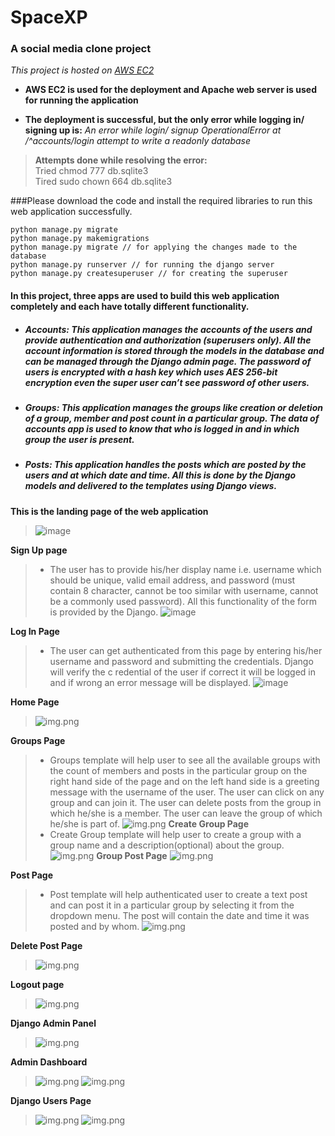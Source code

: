 # SpaceXP
### A social media clone project
_This project is hosted on [AWS EC2](http://ec2-13-235-75-96.ap-south-1.compute.amazonaws.com)_

* __AWS EC2 is used for the deployment and Apache web server is used for running the application__

* __The deployment is successful, but the only error while logging in/ signing up is:__ _An error while login/ signup OperationalError at /^accounts/login
attempt to write a readonly database_
> __Attempts done while resolving the error:__<br>
> Tried chmod 777 db.sqlite3<br>
> Tired sudo chown 664 db.sqlite3 

###Please download the code and install the required libraries to run this web application successfully.
```
python manage.py migrate
python manage.py makemigrations
python manage.py migrate // for applying the changes made to the database
python manage.py runserver // for running the django server
python manage.py createsuperuser // for creating the superuser
```

#### In this project, three apps are used to build this web application completely and each have totally different functionality.
* ##### __Accounts:__  This application manages the accounts of the users and provide authentication and authorization (superusers only). All the account information is stored through the models in the database and can be managed through the Django admin page. The password of users is encrypted with a hash key which uses AES 256-bit encryption even the super user can’t see password of other users.
* ##### __Groups:__ This application manages the groups like creation or deletion of a group, member and post count in a particular group. The data of accounts app is used to know that who is logged in and in which group the user is present.
* ##### __Posts:__ This application handles the posts which are posted by the users and at which date and time. All this is done by the Django models and delivered to the templates using Django views.

__This is the landing page of the web application__
>![image](ss/img.png)

__Sign Up page__
>* The user has to provide his/her display name i.e. username which should be unique, valid email address, and password (must contain 8 character,
cannot be too similar with username, cannot be a commonly used password).  All this functionality of the form is provided by the Django.
![image](ss/img_1.png)

__Log In Page__
> * The user can get authenticated from this page by entering his/her username and password and submitting the credentials. Django will verify the c
redential of the user if correct it will be logged in and if wrong an error message will be displayed.
![image](ss/img_2.png)

__Home Page__
>![img.png](ss/img_3.png)

__Groups Page__
> * Groups template will help user to see all the available groups with the count of members and posts in the particular group on the right hand side of the page and on the left hand side is a greeting message with the username of the user. The user can click on any group and can join it. The user can delete posts from the group in which he/she is a member. The user can leave the group of which he/she is part of.
![img.png](ss/img_4.png)
__Create Group Page__
> * Create Group template will help user to create a group with a group name and a description(optional) about the group.
![img.png](ss/img_5.png)
__Group Post Page__
>![img.png](ss/img_6.png)

__Post Page__ 

> * Post template will help authenticated user to create a text post and can post it in a particular group by selecting it from the dropdown menu. The post will contain the date and time it was posted and by whom.
![img.png](ss/img_7.png)

__Delete Post Page__
>![img.png](ss/img_8.png)

__Logout page__

>![img.png](ss/img_9.png)

__Django Admin Panel__

>![img.png](ss/img_10.png)

__Admin Dashboard__

>![img.png](ss/img_11.png)
>![img.png](ss/img_12.png)

__Django Users Page__

>![img.png](ss/img_13.png)
>![img.png](ss/img_14.png)
